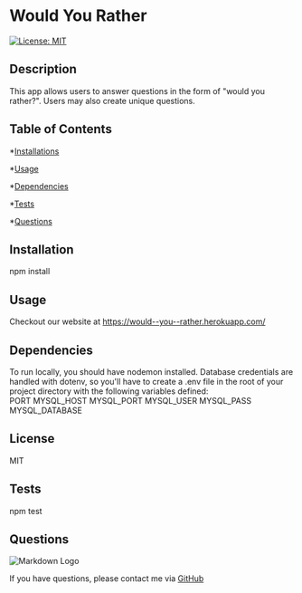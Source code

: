   # Would You Rather
  	
 
 [![License: MIT](https://img.shields.io/badge/License-MIT-yellow.svg)](https://opensource.org/licenses/MIT)
  
 
 ## Description 
 

  This app allows users to answer questions in the form of "would you rather?". Users may also create unique questions.
 
 
  ## Table of Contents
  
  *[Installations](#instalations)
  
  *[Usage](#usage)
  
  *[Dependencies](#dependencies)
  
  *[Tests](#tests)
  
  *[Questions](#questions)

  
  ## Installation
  npm install
  
  ## Usage
  Checkout our website at https://would--you--rather.herokuapp.com/

  ## Dependencies
  
  To run locally, you should have nodemon installed. Database credentials are handled with dotenv, so you'll have to create a .env file in the root of your project directory with the following variables defined:  
  PORT
  MYSQL_HOST
  MYSQL_PORT
  MYSQL_USER
  MYSQL_PASS
  MYSQL_DATABASE

  ## License
  MIT

  ## Tests

  npm test
  
  ## Questions
  
  ![Markdown Logo](https://avatars0.githubusercontent.com/u/58372483?v=4)
  
  If you have questions, please contact me via 
  [GitHub](https//:github.com/AnnaOlt "GitHub")

